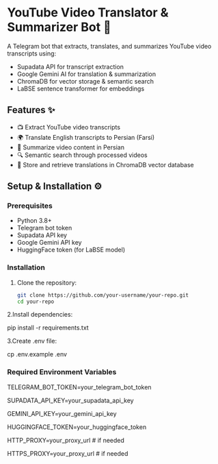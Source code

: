 # YouTube Video Translator & Summarizer Bot 🤖

A Telegram bot that extracts, translates, and summarizes YouTube video transcripts using:
- Supadata API for transcript extraction
- Google Gemini AI for translation & summarization
- ChromaDB for vector storage & semantic search
- LaBSE sentence transformer for embeddings

## Features ✨

- 📺 Extract YouTube video transcripts
- 🌍 Translate English transcripts to Persian (Farsi)
- 📝 Summarize video content in Persian
- 🔍 Semantic search through processed videos
- 💾 Store and retrieve translations in ChromaDB vector database

## Setup & Installation ⚙️

### Prerequisites
- Python 3.8+
- Telegram bot token
- Supadata API key
- Google Gemini API key
- HuggingFace token (for LaBSE model)

### Installation
1. Clone the repository:
   ```bash
   git clone https://github.com/your-username/your-repo.git
   cd your-repo
   
2.Install dependencies:

   pip install -r requirements.txt
   
3.Create .env file:

   cp .env.example .env

### Required Environment Variables
TELEGRAM_BOT_TOKEN=your_telegram_bot_token

SUPADATA_API_KEY=your_supadata_api_key

GEMINI_API_KEY=your_gemini_api_key

HUGGINGFACE_TOKEN=your_huggingface_token

HTTP_PROXY=your_proxy_url  # if needed

HTTPS_PROXY=your_proxy_url # if needed
   
